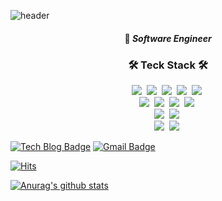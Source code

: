 ![header](https://capsule-render.vercel.app/api?type=soft&color=auto&height=150&section=header&text=SeohuiPark&fontSize=70&animation=twinkling)
#### <p align="center"> 🌟 _Software Engineer_ </p>
	
##### <h3 align="center"> 🛠 Teck Stack 🛠 </p>

<p align="center">
  <img src="https://img.shields.io/badge/Java-007396?style=flat-square&logo=Java&logoColor=white"/></a>&nbsp
  <img src="https://img.shields.io/badge/Kotlin-0095D5?style=flat-square&logo=Kotlin&logoColor=white"/></a>&nbsp
  <img src="https://img.shields.io/badge/Javascript-F7DF1E?style=flat-square&logo=javascript&logoColor=white"/></a>&nbsp 
  <img src="https://img.shields.io/badge/C-A8B9CC?style=flat-square&logo=C&logoColor=white"/></a>&nbsp
  <img src="https://img.shields.io/badge/C++-00599C?style=flat-square&logo=C%2B%2B&logoColor=white"/></a>&nbsp
  <br>
  <img src="https://img.shields.io/badge/MySQL-4479A1?style=flat-square&logo=MySql&logoColor=white"/></a>&nbsp
  <img src="https://img.shields.io/badge/MsSQL-CC2927?style=flat-square&logo=Microsoft-SQL-Server&logoColor=white"/></a>&nbsp
  <img src="https://img.shields.io/badge/Oracle-F80000?style=flat-square&logo=Oracle&logoColor=white"/></a>&nbsp
  <img src="https://img.shields.io/badge/DynamoDB-4053D6?style=flat-square&logo=Amazon-DynamoDB&logoColor=white"/></a>&nbsp
  <br>
  <img src="https://img.shields.io/badge/SpringBoot-6DB33F?style=flat-square&logo=Spring&logoColor=white"/></a>&nbsp
  <img src="https://img.shields.io/badge/React-61DAFB?style=flat-square&logo=React&logoColor=white"/></a>&nbsp
  <br>
  <img src="https://img.shields.io/badge/AWS-232F3E?style=flat-square&logo=amazon-aws&logoColor=white"/></a>&nbsp 
  <img src="https://img.shields.io/badge/Elasticsearch-005571?style=flat-square&logo=elasticsearch&logoColor=white"/></a>&nbsp 
</p>

[![Tech Blog Badge](http://img.shields.io/badge/-Tech%20blog-black?style=flat-square&logo=github&link=https://shplab.tistory.com/)](https://shplab.tistory.com/)
[![Gmail Badge](https://img.shields.io/badge/Gmail-d14836?style=flat-square&logo=Gmail&logoColor=white&link=mailto:parkseohuinim@gmail.com)](mailto:parkseohuinim@gmail.com)

[![Hits](https://hits.seeyoufarm.com/api/count/incr/badge.svg?url=https%3A%2F%2Fgithub.com%2Fparkseohuinim&count_bg=%2379C83D&title_bg=%23555555&icon=&icon_color=%23E7E7E7&title=hits&edge_flat=false)](https://hits.seeyoufarm.com)

[![Anurag's github stats](https://github-readme-stats.vercel.app/api?username=parkseohuinim)](https://github.com/anuraghazra/github-readme-stats)
